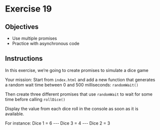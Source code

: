# Exercise 19

## Objectives
* Use multiple promises
* Practice with asynchronous code

## Instructions
In this exercise, we’re going to create promises to simulate a dice game

Your mission: Start from `index.html` and add a new function that generates a random wait time between 0 and 500 milliseconds: 
`randomWait()`

Then create three different promises that use `randomWait` to wait for some time before calling `rollDice()`

Display the value from each dice roll in the console as soon as it is available. 

For instance:
Dice 1 = 6  --- Dice 3 = 4 --- Dice 2 = 3
